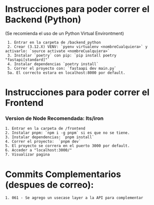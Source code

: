 
# Instrucciones para poder correr el Backend (Python)

(Se recomienda el uso de un Python Virtual Environtment)

     1. Entrar en la carpeta de /backend_python
     2. Crear (3.12.X) VENV: `pyenv virtualenv <nombreCualquiera>` y activarlo: `source activate <nombreCualquiera>`
     3. Instalar `poetry` con pip: `pip install poetry "fastapi[standard]"`
     4. Instalar dependencias `poetry install`
     5. Correr el proyecto con: `fastaapi dev main.py`
     5a. El correcto estara en localhost:8000 por default.

# Instrucciones para poder correr el Frontend
### Version de Node Recomendada: lts/iron

    1. Entrar en la carpeta de /frontend
    2. Instalar pnpm: `npm i -g pnpm` si es que no se tiene.
    3. Instalar dependencias: `pnpm install`
    4. Correr el proyecto:  `pnpm dev`
    5. El proyecto se correra en el puerto 3000 por default.
    6. Acceder a "localhost:3000/"
    7. Visualizar pagina

# Commits Complementarios (despues de correo):
    1. 061 - Se agrego un usecase layer a la API para complementar